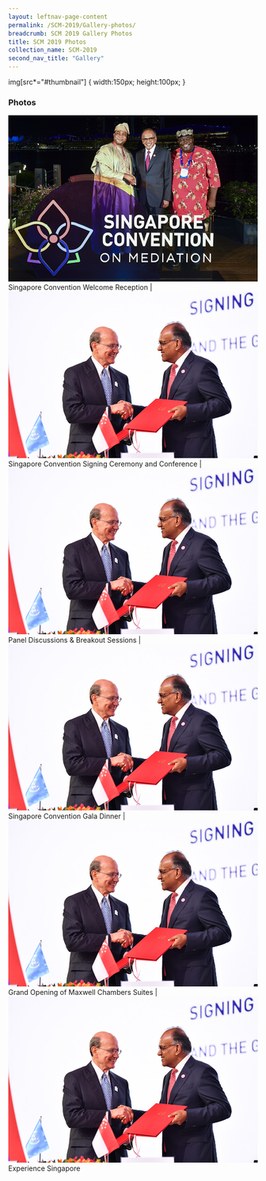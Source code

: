 ```yaml
---
layout: leftnav-page-content
permalink: /SCM-2019/Gallery-photos/
breadcrumb: SCM 2019 Gallery Photos
title: SCM 2019 Photos
collection_name: SCM-2019
second_nav_title: "Gallery"
---
```

img[src*="#thumbnail"] {
   width:150px;
   height:100px;
}
### **Photos**
![Album](/images/album-welcome-reception.jpg#thumbnail)
Singapore Convention Welcome Reception
|
![Album](/images/album-signing-ceremony.jpg)
Singapore Convention Signing Ceremony and Conference
|
![Album](/images/album-signing-ceremony.jpg)
Panel Discussions & Breakout Sessions
|
![Album](/images/album-signing-ceremony.jpg)
Singapore Convention Gala Dinner
|
![Album](/images/album-signing-ceremony.jpg)
Grand Opening of Maxwell Chambers Suites
|
![Album](/images/album-signing-ceremony.jpg)
Experience Singapore
